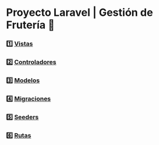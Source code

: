 # Proyecto Laravel | Gestión de Frutería 🍒

### 1️⃣ [Vistas](https://github.com/13MariaNoguera/Fruteria/tree/main/resources/views "Vistas")
### 2️⃣ [Controladores](https://github.com/13MariaNoguera/Fruteria/tree/main/app/Http/Controllers "Controladores") 
### 3️⃣ [Modelos](https://github.com/13MariaNoguera/Fruteria/tree/main/app/Models "Modelos") 
### 4️⃣ [Migraciones](https://github.com/13MariaNoguera/Fruteria/tree/main/database/migrations "Migraciones")
### 5️⃣ [Seeders](https://github.com/13MariaNoguera/Fruteria/tree/main/database/seeders "Seeders")
### 6️⃣ [Rutas](https://github.com/13MariaNoguera/Fruteria/tree/main/routes/web.php "Rutas")